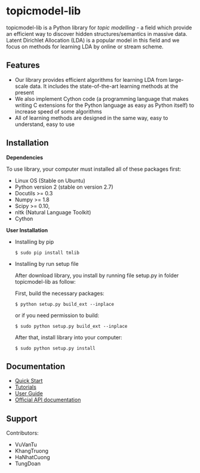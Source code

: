 topicmodel-lib
================

topicmodel-lib is a Python library for *topic modelling* - a field which provide an efficient way to discover hidden structures/semantics in massive data. Latent Dirichlet Allocation (LDA) is a popular model in this field and we focus on methods for learning LDA by online or stream scheme.

Features
--------

- Our library provides efficient algorithms for learning LDA from large-scale data. It includes the state-of-the-art learning methods at the present
- We also implement Cython code (a programming language that makes writing C extensions for the Python language as easy as Python itself) to increase speed of some algorithms
- All of learning methods are designed in the same way, easy to understand, easy to use

Installation
------------

**Dependencies**

To use library, your computer must installed all of these packages first:

- Linux OS (Stable on Ubuntu)
- Python version 2 (stable on version 2.7)
- Docutils >= 0.3
- Numpy >= 1.8
- Scipy >= 0.10,
- nltk (Natural Language Toolkit)
- Cython

**User Installation**

- Installing by pip

      $ sudo pip install tmlib


- Installing by run setup file

  After download library, you install by running file setup.py in folder topicmodel-lib as follow:

  First, build the necessary packages:

      $ python setup.py build_ext --inplace
    
  or if you need permission to build:
  
      $ sudo python setup.py build_ext --inplace
    
  After that, install library into your computer:
  
      $ sudo python setup.py install

Documentation
-------------

- [Quick Start](doc/quick_start.rst)
- [Tutorials](doc/tutorials.rst)
- [User Guide](doc/user_guide.rst)
- [Official API documentation](doc/list_api.rst)

Support
-------


Contributors:

- VuVanTu
- KhangTruong
- HaNhatCuong
- TungDoan

